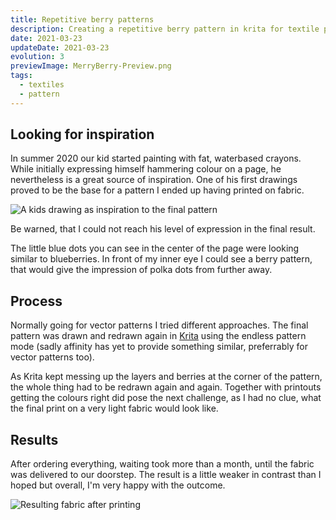 ```yaml
---
title: Repetitive berry patterns
description: Creating a repetitive berry pattern in krita for textile printing on a light batist for a summer scarf
date: 2021-03-23
updateDate: 2021-03-23
evolution: 3
previewImage: MerryBerry-Preview.png
tags:
  - textiles
  - pattern
---
```


## Looking for inspiration

In summer 2020 our kid started painting with fat, waterbased crayons. While initially expressing himself hammering colour on a page, he nevertheless is a great source of inspiration. One of his first drawings proved to be the base for a pattern I ended up having printed on fabric. 

![A kids drawing as inspiration to the final pattern](./../Merry_Inspiration1000.jpg "A kids drawing as inspiration to the final pattern")

Be warned, that I could not reach his level of expression in the final result. 

The little blue dots you can see in the center of the page were looking similar to blueberries. In front of my inner eye I could see a berry pattern, that would give the impression of polka dots from further away. 

## Process

Normally going for vector patterns I tried different approaches. The final pattern was drawn and redrawn again in [Krita](www.krita.org) using the endless pattern mode (sadly affinity has yet to provide something similar, preferrably for vector patterns too). 

As Krita kept messing up the layers and berries at the corner of the pattern, the whole thing had to be redrawn again and again. Together with printouts getting the colours right did pose the next challenge, as I had no clue, what the final print on a very light fabric would look like. 

## Results

After ordering everything, waiting took more than a month, until the fabric was delivered to our doorstep. The result is a little weaker in contrast than I hoped but overall, I'm very happy with the outcome. 

![Resulting fabric after printing](./../Merry_Berry1000.jpg "Resulting fabric after printing")


